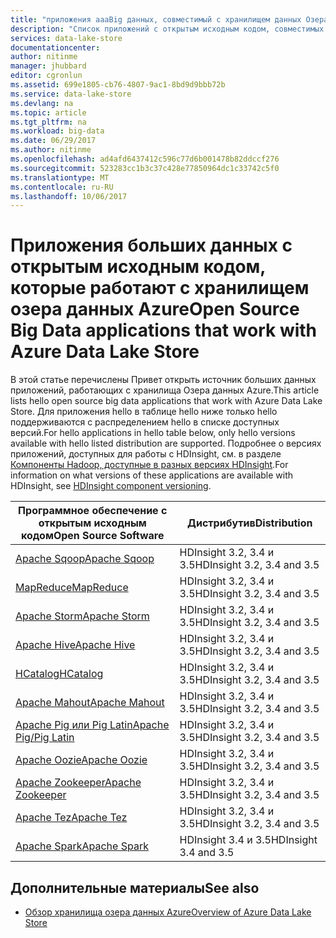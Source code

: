 ```yaml
---
title: "приложения aaaBig данных, совместимый с хранилищем данных Озера | Документы Microsoft"
description: "Список приложений с открытым исходным кодом, совместимых с хранилищем озера данных Azure"
services: data-lake-store
documentationcenter: 
author: nitinme
manager: jhubbard
editor: cgronlun
ms.assetid: 699e1805-cb76-4807-9ac1-8bd9d9bbb72b
ms.service: data-lake-store
ms.devlang: na
ms.topic: article
ms.tgt_pltfrm: na
ms.workload: big-data
ms.date: 06/29/2017
ms.author: nitinme
ms.openlocfilehash: ad4afd6437412c596c77d6b001478b82ddccf276
ms.sourcegitcommit: 523283cc1b3c37c428e77850964dc1c33742c5f0
ms.translationtype: MT
ms.contentlocale: ru-RU
ms.lasthandoff: 10/06/2017
---
```

# <a name="open-source-big-data-applications-that-work-with-azure-data-lake-store"></a><span data-ttu-id="fbdd1-103">Приложения больших данных с открытым исходным кодом, которые работают с хранилищем озера данных Azure</span><span class="sxs-lookup"><span data-stu-id="fbdd1-103">Open Source Big Data applications that work with Azure Data Lake Store</span></span>
<span data-ttu-id="fbdd1-104">В этой статье перечислены Привет открыть источник больших данных приложений, работающих с хранилища Озера данных Azure.</span><span class="sxs-lookup"><span data-stu-id="fbdd1-104">This article lists hello open source big data applications that work with Azure Data Lake Store.</span></span> <span data-ttu-id="fbdd1-105">Для приложения hello в таблице hello ниже только hello поддерживаются с распределением hello в списке доступных версий.</span><span class="sxs-lookup"><span data-stu-id="fbdd1-105">For hello applications in hello table below, only hello versions available with hello listed distribution are supported.</span></span> <span data-ttu-id="fbdd1-106">Подробнее о версиях приложений, доступных для работы с HDInsight, см. в разделе [Компоненты Hadoop, доступные в разных версиях HDInsight](../hdinsight/hdinsight-component-versioning.md).</span><span class="sxs-lookup"><span data-stu-id="fbdd1-106">For information on what versions of these applications are available with HDInsight, see [HDInsight component versioning](../hdinsight/hdinsight-component-versioning.md).</span></span>

| <span data-ttu-id="fbdd1-107">Программное обеспечение с открытым исходным кодом</span><span class="sxs-lookup"><span data-stu-id="fbdd1-107">Open Source Software</span></span> | <span data-ttu-id="fbdd1-108">Дистрибутив</span><span class="sxs-lookup"><span data-stu-id="fbdd1-108">Distribution</span></span> |
| --- | --- |
| [<span data-ttu-id="fbdd1-109">Apache Sqoop</span><span class="sxs-lookup"><span data-stu-id="fbdd1-109">Apache Sqoop</span></span>](http://sqoop.apache.org/) |<span data-ttu-id="fbdd1-110">HDInsight 3.2, 3.4 и 3.5</span><span class="sxs-lookup"><span data-stu-id="fbdd1-110">HDInsight 3.2, 3.4 and 3.5</span></span> |
| [<span data-ttu-id="fbdd1-111">MapReduce</span><span class="sxs-lookup"><span data-stu-id="fbdd1-111">MapReduce</span></span>](http://hadoop.apache.org/docs/r1.0.4/mapred_tutorial.html) |<span data-ttu-id="fbdd1-112">HDInsight 3.2, 3.4 и 3.5</span><span class="sxs-lookup"><span data-stu-id="fbdd1-112">HDInsight 3.2, 3.4 and 3.5</span></span> |
| [<span data-ttu-id="fbdd1-113">Apache Storm</span><span class="sxs-lookup"><span data-stu-id="fbdd1-113">Apache Storm</span></span>](https://storm.apache.org/) |<span data-ttu-id="fbdd1-114">HDInsight 3.2, 3.4 и 3.5</span><span class="sxs-lookup"><span data-stu-id="fbdd1-114">HDInsight 3.2, 3.4 and 3.5</span></span> |
| [<span data-ttu-id="fbdd1-115">Apache Hive</span><span class="sxs-lookup"><span data-stu-id="fbdd1-115">Apache Hive</span></span>](http://hive.apache.org/) |<span data-ttu-id="fbdd1-116">HDInsight 3.2, 3.4 и 3.5</span><span class="sxs-lookup"><span data-stu-id="fbdd1-116">HDInsight 3.2, 3.4 and 3.5</span></span> |
| [<span data-ttu-id="fbdd1-117">HCatalog</span><span class="sxs-lookup"><span data-stu-id="fbdd1-117">HCatalog</span></span>](https://cwiki.apache.org/confluence/display/Hive/HCatalog) |<span data-ttu-id="fbdd1-118">HDInsight 3.2, 3.4 и 3.5</span><span class="sxs-lookup"><span data-stu-id="fbdd1-118">HDInsight 3.2, 3.4 and 3.5</span></span> |
| [<span data-ttu-id="fbdd1-119">Apache Mahout</span><span class="sxs-lookup"><span data-stu-id="fbdd1-119">Apache Mahout</span></span>](http://mahout.apache.org/) |<span data-ttu-id="fbdd1-120">HDInsight 3.2, 3.4 и 3.5</span><span class="sxs-lookup"><span data-stu-id="fbdd1-120">HDInsight 3.2, 3.4 and 3.5</span></span> |
| [<span data-ttu-id="fbdd1-121">Apache Pig или Pig Latin</span><span class="sxs-lookup"><span data-stu-id="fbdd1-121">Apache Pig/Pig Latin</span></span>](http://pig.apache.org/) |<span data-ttu-id="fbdd1-122">HDInsight 3.2, 3.4 и 3.5</span><span class="sxs-lookup"><span data-stu-id="fbdd1-122">HDInsight 3.2, 3.4 and 3.5</span></span> |
| [<span data-ttu-id="fbdd1-123">Apache Oozie</span><span class="sxs-lookup"><span data-stu-id="fbdd1-123">Apache Oozie</span></span>](http://oozie.apache.org/) |<span data-ttu-id="fbdd1-124">HDInsight 3.2, 3.4 и 3.5</span><span class="sxs-lookup"><span data-stu-id="fbdd1-124">HDInsight 3.2, 3.4 and 3.5</span></span> |
| [<span data-ttu-id="fbdd1-125">Apache Zookeeper</span><span class="sxs-lookup"><span data-stu-id="fbdd1-125">Apache Zookeeper</span></span>](http://zookeeper.apache.org/) |<span data-ttu-id="fbdd1-126">HDInsight 3.2, 3.4 и 3.5</span><span class="sxs-lookup"><span data-stu-id="fbdd1-126">HDInsight 3.2, 3.4 and 3.5</span></span> |
| [<span data-ttu-id="fbdd1-127">Apache Tez</span><span class="sxs-lookup"><span data-stu-id="fbdd1-127">Apache Tez</span></span>](http://tez.apache.org/) |<span data-ttu-id="fbdd1-128">HDInsight 3.2, 3.4 и 3.5</span><span class="sxs-lookup"><span data-stu-id="fbdd1-128">HDInsight 3.2, 3.4 and 3.5</span></span> |
| [<span data-ttu-id="fbdd1-129">Apache Spark</span><span class="sxs-lookup"><span data-stu-id="fbdd1-129">Apache Spark</span></span>](http://spark.apache.org/) |<span data-ttu-id="fbdd1-130">HDInsight 3.4 и 3.5</span><span class="sxs-lookup"><span data-stu-id="fbdd1-130">HDInsight 3.4 and 3.5</span></span> |


## <a name="see-also"></a><span data-ttu-id="fbdd1-131">Дополнительные материалы</span><span class="sxs-lookup"><span data-stu-id="fbdd1-131">See also</span></span>
* [<span data-ttu-id="fbdd1-132">Обзор хранилища озера данных Azure</span><span class="sxs-lookup"><span data-stu-id="fbdd1-132">Overview of Azure Data Lake Store</span></span>](data-lake-store-overview.md)

